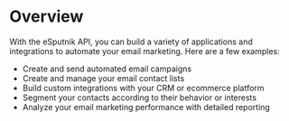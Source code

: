 # Overview

With the eSputnik API, you can build a variety of applications and integrations to automate your email marketing. Here are a few examples:

- Create and send automated email campaigns
- Create and manage your email contact lists
- Build custom integrations with your CRM or ecommerce platform
- Segment your contacts according to their behavior or interests
- Analyze your email marketing performance with detailed reporting
